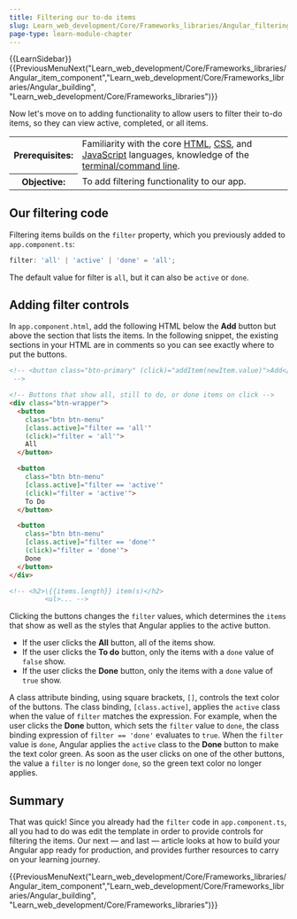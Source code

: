 ```yaml
---
title: Filtering our to-do items
slug: Learn_web_development/Core/Frameworks_libraries/Angular_filtering
page-type: learn-module-chapter
---
```


{{LearnSidebar}}{{PreviousMenuNext("Learn_web_development/Core/Frameworks_libraries/Angular_item_component","Learn_web_development/Core/Frameworks_libraries/Angular_building", "Learn_web_development/Core/Frameworks_libraries")}}

Now let's move on to adding functionality to allow users to filter their to-do items, so they can view active, completed, or all items.

<table>
  <tbody>
    <tr>
      <th scope="row">Prerequisites:</th>
      <td>
        Familiarity with the core <a href="/en-US/docs/Learn/HTML">HTML</a>,
        <a href="/en-US/docs/Learn_web_development/Core/Styling_basics">CSS</a>, and
        <a href="/en-US/docs/Learn/JavaScript">JavaScript</a> languages,
        knowledge of the
        <a
          href="/en-US/docs/Learn_web_development/Getting_started/Environment_setup/Command_line"
          >terminal/command line</a
        >.
      </td>
    </tr>
    <tr>
      <th scope="row">Objective:</th>
      <td>To add filtering functionality to our app.</td>
    </tr>
  </tbody>
</table>

## Our filtering code

Filtering items builds on the `filter` property, which you previously added to `app.component.ts`:

```ts
filter: 'all' | 'active' | 'done' = 'all';
```

The default value for filter is `all`, but it can also be `active` or `done`.

## Adding filter controls

In `app.component.html`, add the following HTML below the **Add** button but above the section that lists the items.
In the following snippet, the existing sections in your HTML are in comments so you can see exactly where to put the buttons.

```html
<!-- <button class="btn-primary" (click)="addItem(newItem.value)">Add</button>
 -->

<!-- Buttons that show all, still to do, or done items on click -->
<div class="btn-wrapper">
  <button
    class="btn btn-menu"
    [class.active]="filter == 'all'"
    (click)="filter = 'all'">
    All
  </button>

  <button
    class="btn btn-menu"
    [class.active]="filter == 'active'"
    (click)="filter = 'active'">
    To Do
  </button>

  <button
    class="btn btn-menu"
    [class.active]="filter == 'done'"
    (click)="filter = 'done'">
    Done
  </button>
</div>

<!-- <h2>\{{items.length}} item(s)</h2>
         <ul>... -->
```

Clicking the buttons changes the `filter` values, which determines the `items` that show as well as the styles that Angular applies to the active button.

- If the user clicks the **All** button, all of the items show.
- If the user clicks the **To do** button, only the items with a `done` value of `false` show.
- If the user clicks the **Done** button, only the items with a `done` value of `true` show.

A class attribute binding, using square brackets, `[]`, controls the text color of the buttons.
The class binding, `[class.active]`, applies the `active` class when the value of `filter` matches the expression.
For example, when the user clicks the **Done** button, which sets the `filter` value to `done`, the class binding expression of `filter == 'done'` evaluates to `true`.
When the `filter` value is `done`, Angular applies the `active` class to the **Done** button to make the text color green.
As soon as the user clicks on one of the other buttons, the value a `filter` is no longer `done`, so the green text color no longer applies.

## Summary

That was quick! Since you already had the `filter` code in `app.component.ts`, all you had to do was edit the template in order to provide controls for filtering the items. Our next — and last — article looks at how to build your Angular app ready for production, and provides further resources to carry on your learning journey.

{{PreviousMenuNext("Learn_web_development/Core/Frameworks_libraries/Angular_item_component","Learn_web_development/Core/Frameworks_libraries/Angular_building", "Learn_web_development/Core/Frameworks_libraries")}}
